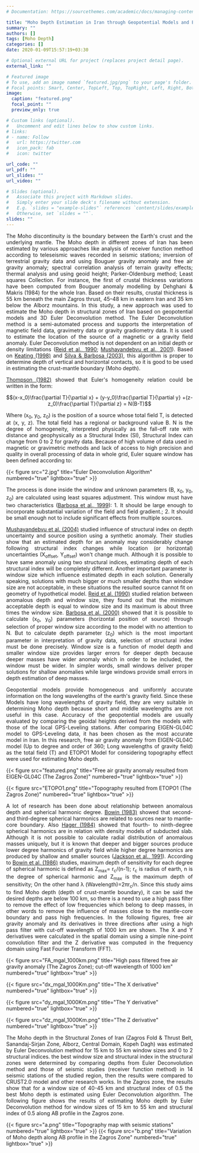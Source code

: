 ```yaml
---
# Documentation: https://sourcethemes.com/academic/docs/managing-content/

title: "Moho Depth Estimation in Iran through Geopotential Models and Euler Deconvolution Method"
summary: ""
authors: []
tags: [Moho Depth]
categories: []
date: 2020-01-09T15:57:19+03:30

# Optional external URL for project (replaces project detail page).
external_link: ""

# Featured image
# To use, add an image named `featured.jpg/png` to your page's folder.
# Focal points: Smart, Center, TopLeft, Top, TopRight, Left, Right, BottomLeft, Bottom, BottomRight.
image:
  caption: "featured.png"
  focal_point: ""
  preview_only: true

# Custom links (optional).
#   Uncomment and edit lines below to show custom links.
# links:
# - name: Follow
#   url: https://twitter.com
#   icon_pack: fab
#   icon: twitter

url_code: ""
url_pdf: ""
url_slides: ""
url_video: ""

# Slides (optional).
#   Associate this project with Markdown slides.
#   Simply enter your slide deck's filename without extension.
#   E.g. `slides = "example-slides"` references `content/slides/example-slides.md`.
#   Otherwise, set `slides = ""`.
slides: ""
---
```

<DIV align="justify">

The Moho discontinuity is the boundary between the Earth's crust and the underlying mantle. The Moho depth in different zones of Iran has been estimated by various approaches like analysis of receiver function method according to teleseismic waves recorded in seismic stations; inversion of terrestrial gravity data and using Bouguer gravity anomaly and free air gravity anomaly; spectral correlation analysis of terrain gravity effects; thermal analysis and using geoid height; Parker-Oldenburg method; Least squares Collection. For instance, the first of crustal thickness variations have been computed from Bouguer anomaly modelling by Dehghani & Makris (1984) for the whole Iran. Based on their results, crustal thickness is 55 km beneath the main Zagros thrust, 45–48 km in eastern Iran and 35 km below the Alborz mountains. In this study, a new approach was used to estimate the Moho depth in structural zones of Iran based on geopotential models and 3D Euler Deconvolution method. The Euler Deconvolution method is a semi-automated process and supports the interpretation of magnetic field data, gravimetry data or gravity gradiometry data. It is used to estimate the location of the source of a magnetic or a gravity field anomaly. Euler Deconvolution method is not dependent on an initial depth or density limitations ([Reid et al., 1990](https://pubs.geoscienceworld.org/geophysics/article-abstract/55/1/80/72314/Magnetic-interpretation-in-three-dimensions-using?redirectedFrom=fulltext); [Mushayandebvu et al., 2001](http://geophysics.geoscienceworld.org/content/66/3/814.abstract)). Based on [Keating (1998)](http://www.google.com/url?q=http%3A%2F%2Fgeophysics.geoscienceworld.org%2Fcontent%2F63%2F5%2F1595.abstract&sa=D&sntz=1&usg=AFrqEzfb8PJ20hVRP5wTB88OJFav6RqTFA) and [Silva & Barbosa (2003)](http://geophysics.geoscienceworld.org/content/68/6/1962.abstract), this algorithm is proper to determine depth of vertical and horizontal contacts, so it is good to be used in estimating the crust-mantle boundary (Moho depth).


[Thompson (1982)](http://geophysics.geoscienceworld.org/content/47/1/31) showed that Euler's homogeneity relation could be written in the form:

</DIV>

$$(x-x_0)\frac{\partial T}{\partial x} + (y-y_0)\frac{\partial T}{\partial y} +(z-z_0)\frac{\partial T}{\partial z} = N(B-T)$$

<DIV align="justify">
Where (x<sub>0</sub>, y<sub>0</sub>, z<sub>0</sub>) is the position of a source whose total field T, is detected at (x, y, z). The total field has a regional or background value B. N is the degree of homogeneity, interpreted physically as the fall-off rate with distance and geophysically as a Structural Index (SI), Structural Index can change from 0 to 2 for gravity data. Because of high volume of data used in magnetic or gravimetric methods and lack of access to high precision and quality in overall processing of data in whole grid, Euler square window has been defined according to:
</DIV>

{{< figure src="2.jpg" title="Euler Deconvolution Algorithm" numbered="true" lightbox="true" >}}

<DIV align="justify">

The process is done inside the window and unknown parameters (B, x<sub>0</sub>, y<sub>0</sub>, z<sub>0</sub>) are calculated using least squares adjustment. This window must have two characteristics ([Barbosa et al., 1999](https://library.seg.org/doi/abs/10.1190/1.1444529)): 1. It should be large enough to incorporate substantial variation of the field and field gradient.; 2. It should be small enough not to include significant effects from multiple sources.


[Mushayandebvu et al. (2004)](https://library.seg.org/doi/abs/10.1190/1.1707069) studied influence of structural index on depth uncertainty and source position using a synthetic anomaly. Their studies show that an estimated depth for an anomaly may considerably change following structural index changes while location (or horizontal) uncertainties (X<sub>offset</sub>, Y<sub>offset</sub>) won't change much. Although it is possible to have same anomaly using two structural indices, estimating depth of each structural index will be completely different. Another important parameter is window size which influence estimated depth in each solution. Generally speaking, solutions with much bigger or much smaller depths than window size are not acceptable, in these situations the resulted source cannot fit on geometry of hypothetical model. [Reid et al. (1990)](http://geophysics.geoscienceworld.org/content/55/1/80.abstract) studied relation between anomalous depth and window size, they found out that the minimum acceptable depth is equal to window size and its maximum is about three times the window size. [Barbosa et al. (2000)](https://www.sciencedirect.com/science/article/pii/S0926985199000476) showed that it is possible to calculate (x<sub>0</sub>, y<sub>0</sub>) parameters (horizontal position of source) through selection of proper window size according to the model with no attention to N. But to calculate depth parameter (z<sub>0</sub>) which is the most important parameter in interpretation of gravity data, selection of structural index must be done precisely. Window size is a function of model depth and smaller window size provides larger errors for deeper depth because deeper masses have wider anomaly which in order to be included, the window must be wider. In simpler words, small windows deliver proper solutions for shallow anomalies while large windows provide small errors in depth estimation of deep masses.


Geopotential models provide homogeneous and uniformly accurate information on the long wavelengths of the earth's gravity field. Since these Models have long wavelengths of gravity field, they are very suitable in determining Moho depth because short and middle wavelengths are not useful in this case. Accuracy of the geopotential models are usually evaluated by comparing the geoidal heights derived from the models with those of the local GPS-Leveling stations. After comparing EIGEN-GL04C model to GPS-Leveling data, it has been chosen as the most accurate model in Iran. In this research, free air gravity anomaly from EIGEN-GL04C model (Up to degree and order of 360; Long wavelengths of gravity field) as the total field (T) and ETOPO1 Model for considering topography effect were used for estimating Moho depth.


</DIV>

{{< figure src="featured.png" title="Free air gravity anomaly resulted from EIGEN-GL04C (The Zagros Zone)" numbered="true" lightbox="true" >}}

{{< figure src="ETOPO1.png" title="Topography resulted from ETOPO1 (The Zagros Zone)" numbered="true" lightbox="true" >}}


<DIV align="justify">

A lot of research has been done about relationship between anomalous depth and spherical harmonic degree. [Bowin (1983)](https://www.tandfonline.com/doi/abs/10.1080/15210608309379476#.VAH1uHbrf1U) showed that second- and third-degree spherical harmonics are related to sources near to mantle-core boundary. Also [Hager (1984)](https://agupubs.onlinelibrary.wiley.com/doi/abs/10.1029/JB089iB07p06003) showed that fourth- to ninth-degree spherical harmonics are in relation with density models of subducted slab. Although it is not possible to calculate radial distribution of anomalous masses uniquely, but it is known that deeper and bigger sources produce lower degree harmonics of gravity field while higher degree harmonics are produced by shallow and smaller sources ([Jackson et al., 1991](https://onlinelibrary.wiley.com/doi/abs/10.1111/j.1365-246X.1991.tb01158.x)). According to [Bowin et al. (1986)](https://pubs.geoscienceworld.org/geophysics/article-abstract/51/1/123/72071/Depth-estimates-from-ratios-of-gravity-geoid-and?redirectedFrom=fulltext) studies, maximum depth of sensitivity for each degree of spherical harmonic is defined as Z<sub>max</sub>= r<sub>c</sub>/(n-1); r<sub>c</sub> is radius of earth, n is the degree of spherical harmonic and Z<sub>max</sub> is the maximum depth of sensitivity; On the other hand λ (Wavelength)=2πr<sub>c</sub>/n. Since this study aims to find Moho depth (depth of crust-mantle boundary), it can be said the desired depths are below 100 km, so there is a need to use a high pass filter to remove the effect of low frequencies which belong to deep masses, in other words to remove the influence of masses close to the mantle-core boundary and pass high frequencies. In the following figures, free air gravity anomaly and its derivatives in three directions after using a high pass filter with cut-off wavelength of 1000 km are shown. The X and Y derivatives were calculated in the spatial domain using a simple nine-point convolution filter and the Z derivative was computed in the frequency domain using Fast Fourier Transform (FFT).

</DIV>

{{< figure src="FA_mgal_1000km.png" title="High pass filtered free air gravity anomaly (The Zagros Zone); cut-off wavelength of 1000 km" numbered="true" lightbox="true" >}}

{{< figure src="dx_mgal_1000Km.png" title="The X derivative" numbered="true" lightbox="true" >}}

{{< figure src="dy_mgal_1000Km.png" title="The Y derivative" numbered="true" lightbox="true" >}}

{{< figure src="dz_mgal_1000Km.png" title="The Z derivative" numbered="true" lightbox="true" >}}


<DIV align="justify">

The Moho depth in the Structural Zones of Iran (Zagros Fold & Thrust Belt, Sanandaj-Sirjan Zone, Alborz, Central Domain, Kopeh Dagh) was estimated by Euler Deconvolution method for 15 km to 55 km window sizes and 0 to 2 structural indices. the best window size and structural index in the structural zones were determined by comparing depths from Euler Deconvolution method and those of seismic studies (receiver function method) in 14 seismic stations of the studied region, then the results were compared to CRUST2.0 model and other research works. In the Zagros zone, the results show that for a window size of 40-45 km and structural index of 0.5 the best Moho depth is estimated using Euler Deconvolution algorithm. The following figure shows the results of estimating Moho depth by Euler Deconvolution method for window sizes of 15 km to 55 km and structural index of 0.5 along AB profile in the Zagros zone.

</DIV>

{{< figure src="a.png" title="Topography map with seismic stations" numbered="true" lightbox="true" >}}
{{< figure src="b.png" title="Variation of Moho depth along AB profile in the Zagros Zone" numbered="true" lightbox="true" >}}

